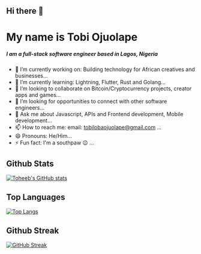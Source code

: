 ## Hi there 👋

# My name is Tobi Ojuolape

##### I am a full-stack software engineer based in Lagos, Nigeria


- 🔭 I’m currently working on: Building technology for African creatives and businesses...
- 🌱 I’m currently learning: Lightning, Flutter, Rust and Golang...
- 👯 I’m looking to collaborate on Bitcoin/Cryptocurrency projects, creator apps and games...
- 🤔 I’m looking for opportunities to connect with other software engineers...
- 💬 Ask me about Javascript, APIs and Frontend development, Mobile development...
- 📫 How to reach me: email: tobilobaojuolape@gmail.com ...
- 😄 Pronouns: He/Him...
- ⚡ Fun fact: I'm a southpaw 😉 ...



## Github Stats 
[![Toheeb's GitHub stats](https://github-readme-stats.vercel.app/api?username=Toheeb-Ojuolape&theme=dark&show_icons=true)](https://github.com/anuraghazra/github-readme-stats)

## Top Languages 
[![Top Langs](https://github-readme-stats.vercel.app/api/top-langs/?username=Toheeb-Ojuolape&layout=compact&theme=dark&show_icons=true)](https://github.com/anuraghazra/github-readme-stats)

## Github Streak
[![GitHub Streak](https://github-readme-streak-stats.herokuapp.com?user=Toheeb-Ojuolape&theme=dark&hide_border=true)](https://git.io/streak-stats)
